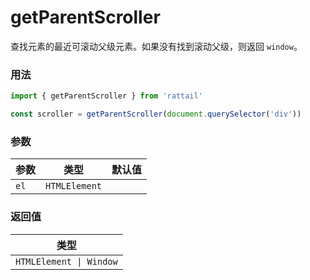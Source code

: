 # getParentScroller

查找元素的最近可滚动父级元素。如果没有找到滚动父级，则返回 `window`。

### 用法

```ts
import { getParentScroller } from 'rattail'

const scroller = getParentScroller(document.querySelector('div'))
```

### 参数

| 参数 | 类型          | 默认值 |
| ---- | ------------- | ------ |
| `el` | `HTMLElement` |        |

### 返回值

| 类型                    |
| ----------------------- |
| `HTMLElement \| Window` |

